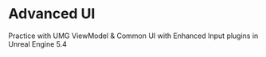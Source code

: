 # Advanced UI
Practice with UMG ViewModel & Common UI with Enhanced Input plugins in Unreal Engine 5.4
